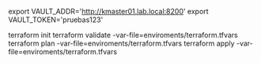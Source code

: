 export VAULT_ADDR='http://kmaster01.lab.local:8200'
export VAULT_TOKEN='pruebas123'




terraform init
terraform validate -var-file=enviroments/terraform.tfvars
terraform plan -var-file=enviroments/terraform.tfvars
terraform apply -var-file=enviroments/terraform.tfvars